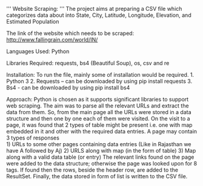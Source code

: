 '''
Website Scraping:
'''
	The project aims at preparing a CSV file which categorizes data about into State, City, Latitude, Longitude, Elevation, and Estimated 		Population
	
The link of the website which needs to be scraped: http://www.fallingrain.com/world/IN/

Languages Used: Python

Libraries Required: requests, bs4 (Beautiful Soup), os, csv and re

Installation:
	To run the file, mainly some of installation would be required.	
	1.	Python 3 
	2.	Requests – can be downloaded by using pip install requests
	3.	Bs4 -  can be downloaded by using pip install bs4

Approach:
	Python is chosen as it supports significant libraries to support web scraping. The aim was to parse all the relevant URLs and extract 		the data from them. So, from the main page all the URLs were stored in a data structure and then one by one each of them were visited. 		On the visit to a page, it was found that 2 types of table might be present i.e. one with map embedded in it and other with the required 	 data entries. A page may contain 3 types of responses 	
	1)	URLs to some other pages containing data entries (Like in Rajasthan we have A followed by Aj)
	2)	URLS along with map (in the form of table)
	3)	Map along with a valid data table (or entry)
	The relevant links found on the page were added to the data structure; otherwise the page was looked upon for 8 <th> tags. If found then 	 the rows, beside the header row, are added to the ResultSet. Finally, the data stored in form of list is written to the CSV file.
